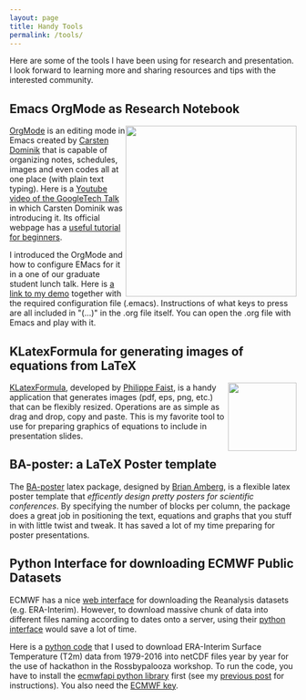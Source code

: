 ```yaml
---
layout: page
title: Handy Tools
permalink: /tools/
---
```


Here are some of the tools I have been using for research and presentation. I look forward to learning more and sharing resources and tips with the interested community.

## Emacs OrgMode as Research Notebook

<img style="float: right;" src="http://home.uchicago.edu/~csyhuang/images/OrgMode-Preview.png" width="300">

[OrgMode](http://orgmode.org/) is an editing mode in Emacs created by [Carsten Dominik](http://staff.science.uva.nl/~dominik/) that is capable of organizing notes, schedules, images and even codes all at one place (with plain text typing). Here is a [Youtube video of the GoogleTech Talk](https://www.youtube.com/watch?v=oJTwQvgfgMM) in which Carsten Dominik was introducing it. Its official webpage has a [useful tutorial for beginners](http://orgmode.org/worg/org-tutorials/org4beginners.html).

I introduced the OrgMode and how to configure EMacs for it in a one of our graduate student lunch talk. Here is [a link to my demo](http://home.uchicago.edu/~csyhuang/Tools/May4_Presentation.zip) together with the required configuration file (.emacs). Instructions of what keys to press are all included in "(...)" in the .org file itself. You can open the .org file with Emacs and play with it.

## KLatexFormula for generating images of equations from LaTeX

<img style="float: right;" src="https://klatexformula.sourceforge.io/assets/klfmainwin.png" width="120">

[KLatexFormula](https://klatexformula.sourceforge.io/), developed by [Philippe Faist](https://people.phys.ethz.ch/~pfaist/), is a handy application that generates images (pdf, eps, png, etc.) that can be flexibly resized. Operations are as simple as drag and drop, copy and paste. This is my favorite tool to use for preparing graphics of equations to include in presentation slides.

## BA-poster: a LaTeX Poster template

The [BA-poster](http://www.brian-amberg.de/uni/poster/) latex package, designed by [Brian Amberg](https://scholar.google.com/citations?user=iqUqxgIAAAAJ&hl=zh-TW), is a flexible latex poster template that *efficently design pretty posters for scientific conferences*. By specifying the number of blocks per column, the package does a great job in positioning the text, equations and graphs that you stuff in with little twist and tweak. It has saved a lot of my time preparing for poster presentations.

## Python Interface for downloading ECMWF Public Datasets

ECMWF has a nice [web interface](http://apps.ecmwf.int/datasets/) for downloading the Reanalysis datasets (e.g. ERA-Interim). However, to download massive chunk of data into different files naming according to dates onto a server, using their [python interface](https://software.ecmwf.int/wiki/display/WEBAPI/Access+ECMWF+Public+Datasets) would save a lot of time.

Here is a [python code](http://home.uchicago.edu/~csyhuang/Tools/ERAInterim_Retrieve_T2m.py) that I used to download ERA-Interim Surface Temperature (T2m) data from 1979-2016 into netCDF files year by year for the use of hackathon in the Rossbypalooza workshop. To run the code, you have to install the [ecmwfapi python library](http://pypi.python.org/pypi/ecmwf-api-client/) first (see my [previous post](/2016/06/13/ECMWF-download/) for instructions). You also need the [ECMWF key](https://software.ecmwf.int/wiki/display/WEBAPI/Access+ECMWF+Public+Datasets#AccessECMWFPublicDatasets-key).